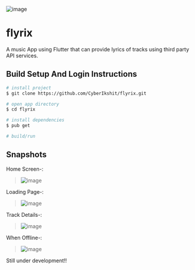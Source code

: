 ![image](https://user-images.githubusercontent.com/57153473/120053306-1146dd80-c047-11eb-94d2-2800aa541adb.png)
# flyrix

A music App using Flutter that can provide lyrics of tracks using third party API services.

## Build Setup And Login Instructions

```bash
# install project
$ git clone https://github.com/CyberIkshit/flyrix.git

# open app directory
$ cd flyrix

# install dependencies
$ pub get

# build/run

```
## Snapshots

Home Screen-:
>![image](https://user-images.githubusercontent.com/57153473/120052639-d7280c80-c043-11eb-9d2f-7c1840ff5903.png)

Loading Page-:
> ![image](https://user-images.githubusercontent.com/57153473/120052675-0d658c00-c044-11eb-955c-f516d325e8d2.png)

Track Details-:
> ![image](https://user-images.githubusercontent.com/57153473/120052665-00e13380-c044-11eb-96a7-861c6aa46b3c.png)

When Offline-:
> ![image](https://user-images.githubusercontent.com/57153473/120052695-23734c80-c044-11eb-9a83-9f2eb9fb50df.png)


Still under development!!
